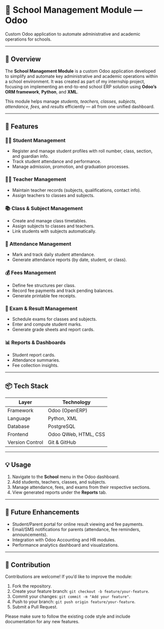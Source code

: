 # 📘 School Management Module — Odoo

Custom Odoo application to automate administrative and academic operations for schools.

---

## 📘 Overview

The **School Management Module** is a custom Odoo application developed to simplify and automate key administrative and academic operations within a school environment. It was created as part of my internship project, focusing on implementing an end-to-end school ERP solution using **Odoo’s ORM framework**, **Python**, and **XML**.

This module helps manage *students, teachers, classes, subjects, attendance, fees,* and *results* efficiently — all from one unified dashboard.

---

## 🚀 Features

### 👨‍🎓 Student Management
- Register and manage student profiles with roll number, class, section, and guardian info.
- Track student attendance and performance.
- Manage admission, promotion, and graduation processes.

### 👩‍🏫 Teacher Management
- Maintain teacher records (subjects, qualifications, contact info).
- Assign teachers to classes and subjects.

### 📚 Class & Subject Management
- Create and manage class timetables.
- Assign subjects to classes and teachers.
- Link students with subjects automatically.

### 📅 Attendance Management
- Mark and track daily student attendance.
- Generate attendance reports (by date, student, or class).

### 💰 Fees Management
- Define fee structures per class.
- Record fee payments and track pending balances.
- Generate printable fee receipts.

### 🧮 Exam & Result Management
- Schedule exams for classes and subjects.
- Enter and compute student marks.
- Generate grade sheets and report cards.

### 📊 Reports & Dashboards
- Student report cards.
- Attendance summaries.
- Fee collection insights.

---

## 📦 Tech Stack

| Layer           | Technology           |
|-----------------|----------------------|
| Framework       | Odoo (OpenERP)       |
| Language        | Python, XML          |
| Database        | PostgreSQL           |
| Frontend        | Odoo QWeb, HTML, CSS |
| Version Control | Git & GitHub         |

---

## 💡 Usage

1. Navigate to the **School** menu in the Odoo dashboard.
2. Add students, teachers, classes, and subjects.
3. Manage attendance, fees, and exams from their respective sections.
4. View generated reports under the **Reports** tab.

---

## 🧩 Future Enhancements

- Student/Parent portal for online result viewing and fee payments.
- Email/SMS notifications for parents (attendance, fee reminders, announcements).
- Integration with Odoo Accounting and HR modules.
- Performance analytics dashboard and visualizations.

---

## 🤝 Contribution

Contributions are welcome! If you’d like to improve the module:

1. Fork the repository.
2. Create your feature branch: `git checkout -b feature/your-feature`.
3. Commit your changes: `git commit -m "Add your feature"`.
4. Push to your branch: `git push origin feature/your-feature`.
5. Submit a Pull Request.

Please make sure to follow the existing code style and include documentation for any new features.
